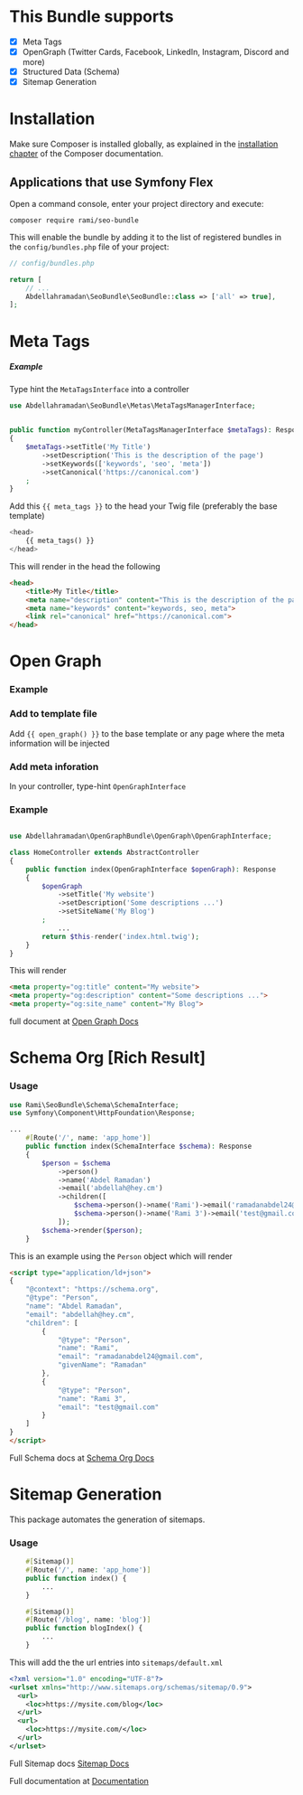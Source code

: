 This Bundle supports
====================
-   [x] Meta Tags
-   [x] OpenGraph (Twitter Cards, Facebook, LinkedIn, Instagram, Discord and more)
-   [x] Structured Data (Schema)
-   [x] Sitemap Generation

Installation
============

Make sure Composer is installed globally, as explained in the
[installation chapter](https://getcomposer.org/doc/00-intro.md)
of the Composer documentation.

Applications that use Symfony Flex
----------------------------------

Open a command console, enter your project directory and execute:

```console
composer require rami/seo-bundle
```

This will enable the bundle by adding it to the list of registered bundles
in the `config/bundles.php` file of your project:

```php
// config/bundles.php

return [
    // ...
    Abdellahramadan\SeoBundle\SeoBundle::class => ['all' => true],
];
```

# Meta Tags

##### Example
Type hint the `MetaTagsInterface` into a controller

```php
use Abdellahramadan\SeoBundle\Metas\MetaTagsManagerInterface;


public function myController(MetaTagsManagerInterface $metaTags): Response 
{
    $metaTags->setTitle('My Title')
        ->setDescription('This is the description of the page')
        ->setKeywords(['keywords', 'seo', 'meta'])
        ->setCanonical('https://canonical.com')
    ;
}
```

Add this `{{ meta_tags }}` to the head your Twig file (preferably the base template)
```php
<head>
    {{ meta_tags() }}
</head>
```

This will render in the head the following

```html
<head>
    <title>My Title</title>
    <meta name="description" content="This is the description of the page'">
    <meta name="keywords" content="keywords, seo, meta">
    <link rel="canonical" href="https://canonical.com">
</head>
```

Open Graph
=

### Example

### Add to template file
Add ```{{ open_graph() }}``` to the base template or any page where the meta information will be injected

### Add meta inforation
In your controller, type-hint `OpenGraphInterface`

### Example
```php

use Abdellahramadan\OpenGraphBundle\OpenGraph\OpenGraphInterface;

class HomeController extends AbstractController
{
    public function index(OpenGraphInterface $openGraph): Response
    {
        $openGraph
            ->setTitle('My website')
            ->setDescription('Some descriptions ...')
            ->setSiteName('My Blog')
        ;
            ...
        return $this-render('index.html.twig');
    }
}
```
This will render
```html
<meta property="og:title" content="My website">
<meta property="og:description" content="Some descriptions ...">
<meta property="og:site_name" content="My Blog">
```

full document at [Open Graph Docs](docs/open_graph.md)

Schema Org [Rich Result]
========================

### Usage

```php
use Rami\SeoBundle\Schema\SchemaInterface;
use Symfony\Component\HttpFoundation\Response;

...
    #[Route('/', name: 'app_home')]
    public function index(SchemaInterface $schema): Response
    {
        $person = $schema
            ->person()
            ->name('Abdel Ramadan')
            ->email('abdellah@hey.cm')
            ->children([
                $schema->person()->name('Rami')->email('ramadanabdel24@gmail.com')->givenName('Ramadan'), 
                $schema->person()->name('Rami 3')->email('test@gmail.com')
            ]);
        $schema->render($person);
    }
```

This is an example using the `Person` object which will render

```html
<script type="application/ld+json">
{
    "@context": "https://schema.org",
    "@type": "Person",
    "name": "Abdel Ramadan",
    "email": "abdellah@hey.cm",
    "children": [
        {
            "@type": "Person",
            "name": "Rami",
            "email": "ramadanabdel24@gmail.com",
            "givenName": "Ramadan"
        },
        {
            "@type": "Person",
            "name": "Rami 3",
            "email": "test@gmail.com"
        }
    ]
}
</script>
```
Full Schema docs at [Schema Org Docs](docs/schema.md)

Sitemap Generation
==================

This package automates the generation of sitemaps.

### Usage

```php
    #[Sitemap()]
    #[Route('/', name: 'app_home')]
    public function index() {
        ...
    }

    #[Sitemap()]
    #[Route('/blog', name: 'blog')]
    public function blogIndex() {
        ...
    }
```
This will add the the url entries into `sitemaps/default.xml`
```xml 
<?xml version="1.0" encoding="UTF-8"?>
<urlset xmlns="http://www.sitemaps.org/schemas/sitemap/0.9">
  <url>
    <loc>https://mysite.com/blog</loc>
  </url>
  <url>
    <loc>https://mysite.com/</loc>
  </url>
</urlset>
```

Full Sitemap docs [Sitemap Docs](docs/sitemap.md)

Full documentation at [Documentation](docs/index.md)